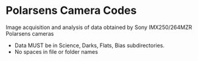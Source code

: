 # Polarsens Camera Codes
Image acquisition and analysis of data obtained by Sony IMX250/264MZR Polarsens cameras

* Data MUST be in Science, Darks, Flats, Bias subdirectories. 
* No spaces in file or folder names
